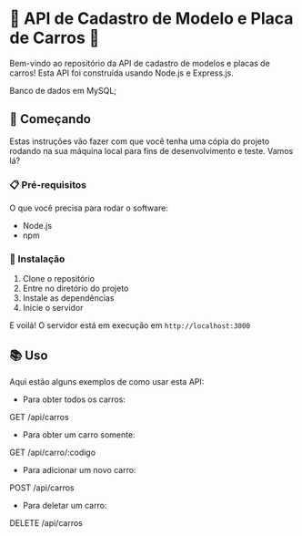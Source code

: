 # 🚗 API de Cadastro de Modelo e Placa de Carros 🚗

Bem-vindo ao repositório da  API de cadastro de modelos e placas de carros! Esta API foi construída usando Node.js e Express.js.

Banco de dados em MySQL;

## 🚀 Começando

Estas instruções vão fazer com que você tenha uma cópia do projeto rodando na sua máquina local para fins de desenvolvimento e teste. Vamos lá?

### 📋 Pré-requisitos

O que você precisa para rodar o software:

- Node.js
- npm

### 🔧 Instalação

1. Clone o repositório
2. Entre no diretório do projeto
3. Instale as dependências
4. Inicie o servidor

E voilà! O servidor está em execução em `http://localhost:3000`

## 📚 Uso

Aqui estão alguns exemplos de como usar esta API:

- Para obter todos os carros:

GET /api/carros

- Para obter um carro somente: 

GET /api/carro/:codigo

- Para adicionar um novo carro:

POST /api/carros

- Para deletar um  carro:

DELETE /api/carros
